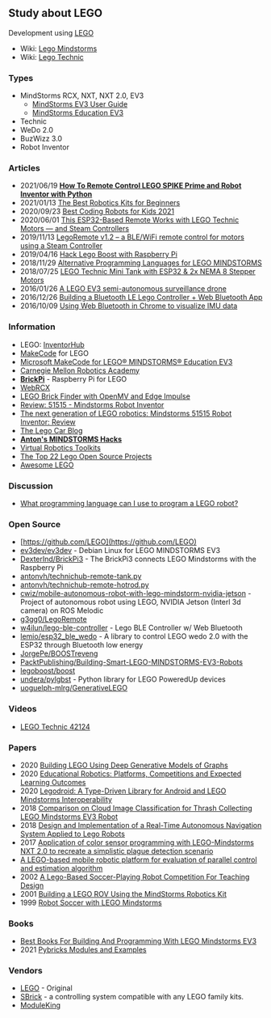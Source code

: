 ##  Study about LEGO
Development using [LEGO](https://www.lego.com/)
- Wiki: [Lego Mindstorms](https://en.wikipedia.org/wiki/Lego_Mindstorms)
- Wiki: [Lego Technic](https://en.wikipedia.org/wiki/Lego_Technic)


### Types
- MindStorms RCX, NXT, NXT 2.0, EV3
    - [MindStorms EV3 User Guide](https://www.lego.com/cdn/cs/set/assets/bltbef4d6ce0f40363c/LMSUser_Guide_LEGO_MINDSTORMS_EV3_11_Tablet_ENUS.pdf)
    - [MindStorms Education EV3](https://le-www-live-s.legocdn.com/sc/media/files/user-guides/ev3/ev3_user_guide_us-ab5d4fc71211c1edc77a7362bab2d88a.pdf?la=en-us)
- Technic
- WeDo 2.0
- BuzWizz 3.0
- Robot Inventor


### Articles
- 2021/06/19 [**How To Remote Control LEGO SPIKE Prime and Robot Inventor with Python**](https://antonsmindstorms.com/2021/06/19/how-to-remote-control-lego-spike-prime-and-robot-inventor-with-python/?fbclid=IwAR1SSq4nC5K1vmOlUYrtYj-DQoX-GyjQyLBn5qYW8UOM69RosnR75PlZ_ZY)
- 2021/01/13 [The Best Robotics Kits for Beginners](https://www.nytimes.com/wirecutter/reviews/best-robotics-kits-for-beginners/)
- 2020/09/23 [Best Coding Robots for Kids 2021](https://www.androidcentral.com/best-coding-robots-kids)
- 2020/06/01 [This ESP32-Based Remote Works with LEGO Technic Motors — and Steam Controllers](https://www.hackster.io/news/this-esp32-based-remote-works-with-lego-technic-motors-and-steam-controllers-16988dd19f83)
- 2019/11/13 [LegoRemote v1.2 – a BLE/WiFi remote control for motors using a Steam Controller](https://www.g3gg0.de/wordpress/programming/legoremote/)
- 2019/04/16 [Hack Lego Boost with Raspberry Pi](https://magpi.raspberrypi.org/articles/hack-lego-boost-with-raspberry-pi)
- 2018/11/29 [Alternative Programming Languages for LEGO MINDSTORMS](http://www.legoengineering.com/alternative-programming-languages/)
- 2018/07/25 [LEGO Technic Mini Tank with ESP32 & 2x NEMA 8 Stepper Motors](https://blog.adafruit.com/2018/07/25/lego-technic-mini-tank-with-esp32-2x-nema-8-stepper-motors-lego-technic-minifig-minitank/)
- 2016/01/26 [A LEGO EV3 semi-autonomous surveillance drone](https://www.linkedin.com/pulse/lego-ev3-semi-autonomous-surveillance-drone-damousis-m-eng-ph-d-)
- 2016/12/26 [Building a Bluetooth LE Lego Controller + Web Bluetooth App](https://medium.com/@monkeytypewritr/building-a-bluetooth-le-lego-controller-web-bluetooth-app-754a9993d511)
- 2016/10/09 [Using Web Bluetooth in Chrome to visualize IMU data](https://medium.com/@monkeytypewritr/web-bluetooth-arduino-101-e8bffefb7068)


### Information
- LEGO: [InventorHub](https://lego.github.io/MINDSTORMS-Robot-Inventor-hub-API/)
- [MakeCode](https://makecode.mindstorms.com/) for LEGO
- [Microsoft MakeCode for LEGO® MINDSTORMS® Education EV3](https://makecode.com/blog/lego/05-15-2018)
- [Carnegie Mellon Robotics Academy](https://www.cmu.edu/roboticsacademy/roboticscurriculum/)
- [**BrickPi**](https://www.dexterindustries.com/brickpi/) - Raspberry Pi for LEGO
- [WebRCX](http://www.sckans.edu/~sireland/lego/webrcx/)
- [LEGO Brick Finder with OpenMV and Edge Impulse](https://www.digikey.com/en/maker/projects/lego-brick-finder-with-openmv-and-edge-impulse/1411a4242d884158ae8f656d5b9b0d53)
- [Review: 51515 - Mindstorms Robot Inventor](https://rebrickable.com/blog/315/review-51515-mindstorms-robot-inventor/)
- [The next generation of LEGO robotics: Mindstorms 51515 Robot Inventor: Review](https://www.brothers-brick.com/2020/10/10/the-next-generation-of-lego-robotics-mindstorms-51515-robot-inventor-review/)
- [The Lego Car Blog](https://thelegocarblog.com/)
- [**Anton's MINDSTORMS Hacks**](https://antonsmindstorms.com/)
- [Virtual Robotics Toolkits](https://www.virtualroboticstoolkit.com/)
- [The Top 22 Lego Open Source Projects](https://awesomeopensource.com/projects/lego)
- [Awesome LEGO](https://awesomeopensource.com/project/ad-si/awesome-lego)


### Discussion
- [What programming language can I use to program a LEGO robot?](https://www.quora.com/What-programming-language-can-I-use-to-program-a-LEGO-robot)


### Open Source
- [https://github.com/LEGO](https://github.com/LEGO) 
- [ev3dev/ev3dev](https://github.com/ev3dev/ev3dev) - Debian Linux for LEGO MINDSTORMS EV3
- [DexterInd/BrickPi3](https://github.com/DexterInd/BrickPi3) - The BrickPi3 connects LEGO Mindstorms with the Raspberry Pi
- [antonvh/technichub-remote-tank.py](https://gist.github.com/antonvh/aca9e9a32aaebe337af3fb1a6f2712aa)
- [antonvh/technichub-remote-hotrod.py](https://gist.github.com/antonvh/88548d95e771043662f038de451e28f2)
- [cwiz/mobile-autonomous-robot-with-lego-mindstorm-nvidia-jetson](https://github.com/cwiz/mobile-autonomous-robot-with-lego-mindstorm-nvidia-jetson) - Project of autonomous robot using LEGO, NVIDIA Jetson (Interl 3d camera) on ROS Melodic
- [g3gg0/LegoRemote](https://github.com/g3gg0/LegoRemote)
- [w4ilun/lego-ble-controller](https://github.com/w4ilun/lego-ble-controller) - Lego BLE Controller w/ Web Bluetooth
- [lemio/esp32_ble_wedo](https://github.com/lemio/esp32_ble_wedo) - A library to control LEGO wedo 2.0 with the ESP32 through Bluetooth low energy
- [JorgePe/BOOSTreveng](https://github.com/JorgePe/BOOSTreveng)
- [PacktPublishing/Building-Smart-LEGO-MINDSTORMS-EV3-Robots](https://github.com/PacktPublishing/Building-Smart-LEGO-MINDSTORMS-EV3-Robots)
- [legoboost/boost](https://github.com/legoboost/boost)
- [undera/pylgbst](https://github.com/undera/pylgbst) - Python library for LEGO PoweredUp devices
- [uoguelph-mlrg/GenerativeLEGO](https://github.com/uoguelph-mlrg/GenerativeLEGO) 


### Videos
- [LEGO Technic 42124](https://www.youtube.com/results?search_query=LEGO+Technic+42124)


### Papers
- 2020 [Building LEGO Using Deep Generative Models of Graphs](https://arxiv.org/pdf/2012.11543.pdf)
- 2020 [Educational Robotics: Platforms, Competitions and Expected Learning Outcomes](https://ieeexplore.ieee.org/stamp/stamp.jsp?arnumber=9281039)
- 2020 [Legodroid: A Type-Driven Library for Android and LEGO Mindstorms Interoperability](https://www.ncbi.nlm.nih.gov/pmc/articles/PMC7181153/)
- 2018 [Comparison on Cloud Image Classification for Thrash Collecting LEGO Mindstorms EV3 Robot](https://core.ac.uk/download/pdf/229280513.pdf)
- 2018 [Design and Implementation of a Real-Time Autonomous Navigation System Applied to Lego Robots](https://folk.ntnu.no/skoge/prost/proceedings/PID-2018/0134.PDF)
- 2017 [Application of color sensor programming with LEGO-Mindstorms NXT 2.0 to recreate a simplistic plague detection scenario](https://revistas.utp.edu.co/index.php/revistaciencia/article/view/15101/10621)
- [A LEGO-based mobile robotic platform for evaluation of parallel control and estimation algorithm](http://uu.diva-portal.org/smash/get/diva2:476433/FULLTEXT01.pdf)
- 2002 [A Lego-Based Soccer-Playing Robot Competition For Teaching Design](https://peer.asee.org/a-lego-soccer-playing-robot-competition-for-teaching-design.pdf)
- 2001 [Building a LEGO ROV Using the MindStorms Robotics Kit](http://www3.mbari.org/archive/education/internship/01interns/01papers/winter.pdf)
- 1999 [Robot Soccer with LEGO Mindstorms](https://link.springer.com/content/pdf/10.1007%2F3-540-48422-1_11.pdf)


### Books
- [Best Books For Building And Programming With LEGO Mindstorms EV3](https://growingupbilingual.com/best-books-building-programming-lego-mindorstoms-ev3/)
- 2021 [Pybricks Modules and Examples](https://docs.pybricks.com/_/downloads/en/latest/pdf/)


### Vendors
- [LEGO](https://www.lego.com/) - Original
- [SBrick](https://sbrick.com/) - a controlling system compatible with any LEGO family kits.
- [ModuleKing](https://mouldkingblock.com/) 

